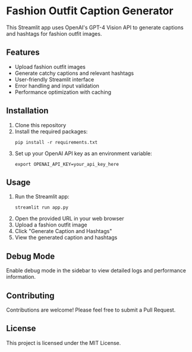 # Fashion Outfit Caption Generator

This Streamlit app uses OpenAI's GPT-4 Vision API to generate captions and hashtags for fashion outfit images.

## Features

- Upload fashion outfit images
- Generate catchy captions and relevant hashtags
- User-friendly Streamlit interface
- Error handling and input validation
- Performance optimization with caching

## Installation

1. Clone this repository
2. Install the required packages:
   ```
   pip install -r requirements.txt
   ```
3. Set up your OpenAI API key as an environment variable:
   ```
   export OPENAI_API_KEY=your_api_key_here
   ```

## Usage

1. Run the Streamlit app:
   ```
   streamlit run app.py
   ```
2. Open the provided URL in your web browser
3. Upload a fashion outfit image
4. Click "Generate Caption and Hashtags"
5. View the generated caption and hashtags

## Debug Mode

Enable debug mode in the sidebar to view detailed logs and performance information.

## Contributing

Contributions are welcome! Please feel free to submit a Pull Request.

## License

This project is licensed under the MIT License.
